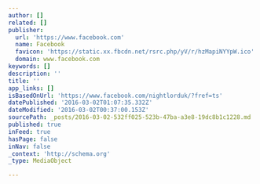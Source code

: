 ```yaml
---
author: []
related: []
publisher:
  url: 'https://www.facebook.com'
  name: Facebook
  favicon: 'https://static.xx.fbcdn.net/rsrc.php/yV/r/hzMapiNYYpW.ico'
  domain: www.facebook.com
keywords: []
description: ''
title: ''
app_links: []
isBasedOnUrl: 'https://www.facebook.com/nightlorduk/?fref=ts'
datePublished: '2016-03-02T01:07:35.332Z'
dateModified: '2016-03-02T00:37:00.153Z'
sourcePath: _posts/2016-03-02-532ff025-523b-47ba-a3e8-19dc8b1c1228.md
published: true
inFeed: true
hasPage: false
inNav: false
_context: 'http://schema.org'
_type: MediaObject

---
```

